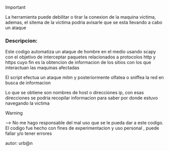 
> [!IMPORTANT]
La herramienta puede debilitar o tirar la conexion de la maquina victima, ademas, el sitema de la victima podria avisarle que se esta llevando a cabo un ataque

### Descripcion:

Este codigo automatiza un ataque de hombre en el medio usando scapy con el objetivo de interceptar paquetes relacionados a protocolos http y https cuyo fin es la obtencion de informacion de los sitios con los que interactuan las maquinas afectadas

El script efectua un ataque mitm y posteriormente olfatea o sniffea la red en busca de informacion

Lo que se obtiene son nombres de host o direcciones ip, con esas direcciones se podria recopilar informacion para saber por donde estuvo navegando la victima


> [!WARNING]
--> No me hago responsable del mal uso que se le pueda dar a este codigo. El codigo fue hecho con fines de experimentacion y uso personal , puede fallar y/o tener errores

autor: urb@n
